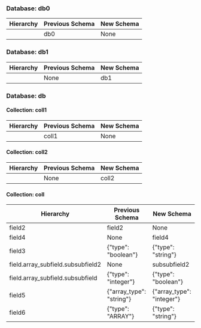 
### Database: db0
|Hierarchy                             |Previous Schema              |New Schema                    |
|--------------------------------------|-----------------------------|------------------------------|
|                                      |db0                          |None                          |


### Database: db1
|Hierarchy                             |Previous Schema              |New Schema                    |
|--------------------------------------|-----------------------------|------------------------------|
|                                      |None                         |db1                           |


### Database: db
#### Collection: coll1 
|Hierarchy                             |Previous Schema              |New Schema                    |
|--------------------------------------|-----------------------------|------------------------------|
|                                      |coll1                        |None                          |

#### Collection: coll2 
|Hierarchy                             |Previous Schema              |New Schema                    |
|--------------------------------------|-----------------------------|------------------------------|
|                                      |None                         |coll2                         |

#### Collection: coll 
|Hierarchy                             |Previous Schema              |New Schema                    |
|--------------------------------------|-----------------------------|------------------------------|
|field2                                |field2                       |None                          |
|field4                                |None                         |field4                        |
|field3                                |{"type": "boolean"}          |{"type": "string"}            |
|field.array_subfield.subsubfield2     |None                         |subsubfield2                  |
|field.array_subfield.subsubfield      |{"type": "integer"}          |{"type": "boolean"}           |
|field5                                |{"array_type": "string"}     |{"array_type": "integer"}     |
|field6                                |{"type": "ARRAY"}            |{"type": "string"}            |

